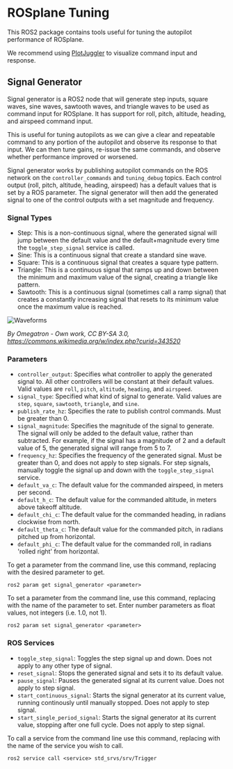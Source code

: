 # ROSplane Tuning

This ROS2 package contains tools useful for tuning the autopilot performance of ROSplane.

We recommend using [PlotJuggler](https://github.com/facontidavide/PlotJuggler) to visualize command input and response.

## Signal Generator

Signal generator is a ROS2 node that will generate step inputs, square waves, sine waves, sawtooth waves, and triangle waves to be used as command input for ROSplane. It has support for roll, pitch, altitude, heading, and airspeed command input.

This is useful for tuning autopilots as we can give a clear and repeatable command to any portion of the autopilot and observe its response to that input. We can then tune gains, re-issue the same commands, and observe whether performance improved or worsened.

Signal generator works by publishing autopilot commands on the ROS network on the `controller_commands` and `tuning_debug` topics. Each control output (roll, pitch, altitude, heading, airspeed) has a default values that is set by a ROS parameter. The signal generator will then add the generated signal to one of the control outputs with a set magnitude and frequency.

### Signal Types
- Step: This is a non-continuous signal, where the generated signal will jump between the default value and the default+magnitude every time the `toggle_step_signal` service is called.
- Sine: This is a continuous signal that create a standard sine wave.
- Square: This is a continuous signal that creates a square type pattern.
- Triangle: This is a continuous signal that ramps up and down between the minimum and maximum value of the signal, creating a triangle like pattern.
- Sawtooth: This is a continuous signal (sometimes call a ramp signal) that creates a constantly increasing signal that resets to its minimum value once the maximum value is reached.

![Waveforms](Waveforms.svg)

*By Omegatron - Own work, CC BY-SA 3.0, https://commons.wikimedia.org/w/index.php?curid=343520*

### Parameters
- `controller_output`: Specifies what controller to apply the generated signal to. All other controllers will be constant at their default values. Valid values are `roll`, `pitch`, `altitude`, `heading`, and `airspeed`.
- `signal_type`: Specified what kind of signal to generate. Valid values are `step`, `square`, `sawtooth`, `triangle`, and `sine`.
- `publish_rate_hz`: Specifies the rate to publish control commands. Must be greater than 0.
- `signal_magnitude`: Specifies the magnitude of the signal to generate. The signal will only be added to the default value, rather than subtracted. For example, if the signal has a magnitude of 2 and a default value of 5, the generated signal will range from 5 to 7.
- `frequency_hz`: Specifies the frequency of the generated signal. Must be greater than 0, and does not apply to step signals. For step signals, manually toggle the signal up and down with the `toggle_step_signal` service.
- `default_va_c`: The default value for the commanded airspeed, in meters per second.
- `default_h_c`: The default value for the commanded altitude, in meters above takeoff altitude.
- `default_chi_c`: The default value for the commanded heading, in radians clockwise from north.
- `default_theta_c`: The default value for the commanded pitch, in radians pitched up from horizontal.
- `default_phi_c`: The default value for the commanded roll, in radians 'rolled right' from horizontal.

To get a parameter from the command line, use this command, replacing <parameter> with the desired parameter to get.
```
ros2 param get signal_generator <parameter>
```

To set a parameter from the command line, use this command, replacing <parameter> with the name of the parameter to set. Enter number parameters as float values, not integers (i.e. 1.0, not 1).
```
ros2 param set signal_generator <parameter>
```

### ROS Services
- `toggle_step_signal`: Toggles the step signal up and down. Does not apply to any other type of signal.
- `reset_signal`: Stops the generated signal and sets it to its default value.
- `pause_signal`: Pauses the generated signal at its current value. Does not apply to step signal.
- `start_continuous_signal`: Starts the signal generator at its current value, running continously until manually stopped. Does not apply to step signal.
- `start_single_period_signal`: Starts the signal generator at its current value, stopping after one full cycle. Does not apply to step signal.

To call a service from the command line use this command, replacing <service> with the name of the service you wish to call.
```
ros2 service call <service> std_srvs/srv/Trigger
```

